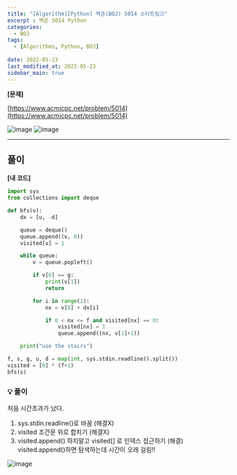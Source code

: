```yaml
---
title: "[Algorithm][Python] 백준(BOJ) 5014 스타트링크"
excerpt : 백준 5014 Python
categories:
  - BOJ
tags:
  - [Algorithms, Python, BOJ]
  
date: 2022-05-23
last_modified_at: 2022-05-23
sidebar_main: true
---
```


**[문제]**

[https://www.acmicpc.net/problem/5014](https://www.acmicpc.net/problem/5014)

![image](https://user-images.githubusercontent.com/31675698/169791795-5952e184-3154-4e32-8fc7-0c15bb9632d9.png)
![image](https://user-images.githubusercontent.com/31675698/169791838-7524227d-f3af-4f0f-8e78-5a35f47a5e3f.png)


<hr>

## 풀이

**[내 코드]**

```python
import sys
from collections import deque

def bfs(v):
    dx = [u, -d]

    queue = deque()
    queue.append((v, 0))
    visited[v] = 1

    while queue:
        v = queue.popleft()

        if v[0] == g:
            print(v[1])
            return

        for i in range(2):
            nx = v[0] + dx[i]

            if 0 < nx <= f and visited[nx] == 0:
                visited[nx] = 1
                queue.append((nx, v[1]+1))

    print("use the stairs")           

f, s, g, u, d = map(int, sys.stdin.readline().split())
visited = [0] * (f+1)
bfs(s)
```
### 💡 풀이
처음 시간초과가 났다.
1. sys.stdin.readline()로 바꿈 (해결X)
2. visited 조건문 위로 합치기 (해결X)
3. visited.append() 하지말고 visited[] 로 인덱스 접근하기 (해결) <br/> visited.append()하면 탐색하는데 시간이 오래 걸림!!

![image](https://user-images.githubusercontent.com/31675698/169791628-7050fec0-674c-425d-b4b0-4ad96b9f6ef2.png)
